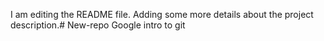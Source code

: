 I am editing the README file. Adding some more details about the project description.# New-repo
Google intro to git
